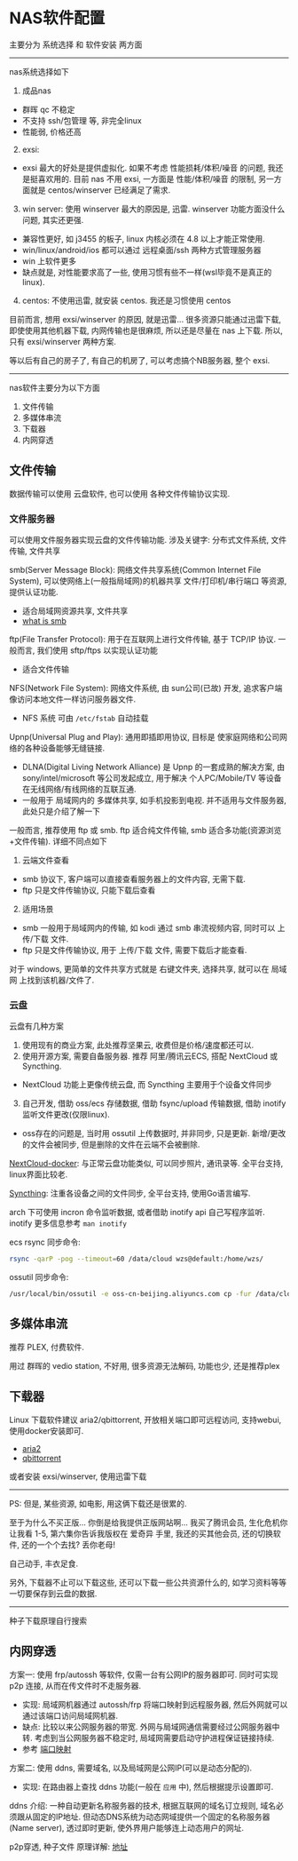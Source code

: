 # NAS软件配置
主要分为 系统选择 和 软件安装 两方面

---
nas系统选择如下
1. 成品nas
  - 群晖 qc 不稳定
  - 不支持 ssh/包管理 等, 非完全linux
  - 性能弱, 价格还高
2. exsi:
  - exsi 最大的好处是提供虚拟化. 如果不考虑 性能损耗/体积/噪音 的问题, 我还是挺喜欢用的. 目前 nas 不用 exsi, 一方面是 性能/体积/噪音 的限制, 另一方面就是 centos/winserver 已经满足了需求.
3. win server: 使用 winserver 最大的原因是, 迅雷.  winserver 功能方面没什么问题, 其实还更强.
  - 兼容性更好, 如 j3455 的板子, linux 内核必须在 4.8 以上才能正常使用.
  - win/linux/android/ios 都可以通过 远程桌面/ssh 两种方式管理服务器
  - win 上软件更多
  - 缺点就是, 对性能要求高了一些, 使用习惯有些不一样(wsl毕竟不是真正的linux).
4. centos: 不使用迅雷, 就安装 centos. 我还是习惯使用 centos

目前而言, 想用 exsi/winserver 的原因, 就是迅雷... 很多资源只能通过迅雷下载, 即使使用其他机器下载, 内网传输也是很麻烦, 所以还是尽量在 nas 上下载. 所以, 只有 exsi/winserver 两种方案.

等以后有自己的房子了, 有自己的机房了, 可以考虑搞个NB服务器, 整个 exsi.

----
nas软件主要分为以下方面
1. 文件传输
2. 多媒体串流
3. 下载器
4. 内网穿透

## 文件传输
数据传输可以使用 云盘软件, 也可以使用 各种文件传输协议实现.

### 文件服务器
可以使用文件服务器实现云盘的文件传输功能.
涉及关键字: 分布式文件系统, 文件传输, 文件共享

smb(Server Message Block): 网络文件共享系统(Common Internet File System), 可以使网络上(一般指局域网)的机器共享 文件/打印机/串行端口 等资源, 提供认证功能.
- 适合局域网资源共享, 文件共享
- [what is smb](https://www.samba.org/cifs/docs/what-is-smb.html)

ftp(File Transfer Protocol): 用于在互联网上进行文件传输, 基于 TCP/IP 协议. 一般而言, 我们使用 sftp/ftps 以实现认证功能
- 适合文件传输

NFS(Network File System): 网络文件系统, 由 sun公司(已故) 开发, 追求客户端像访问本地文件一样访问服务器文件.
- NFS 系统 可由 `/etc/fstab` 自动挂载

Upnp(Universal Plug and Play): 通用即插即用协议, 目标是 使家庭网络和公司网络的各种设备能够无缝链接.
- DLNA(Digital Living Network Alliance) 是 Upnp 的一套成熟的解决方案, 由 sony/intel/microsoft 等公司发起成立, 用于解决 个人PC/Mobile/TV 等设备在无线网络/有线网络的互联互通.
- 一般用于 局域网内的 多媒体共享, 如手机投影到电视. 并不适用与文件服务器, 此处只是介绍了解一下


一般而言, 推荐使用 ftp 或 smb. ftp 适合纯文件传输, smb 适合多功能(资源浏览+文件传输). 详细不同点如下
1. 云端文件查看
  - smb 协议下, 客户端可以直接查看服务器上的文件内容, 无需下载.
  - ftp 只是文件传输协议, 只能下载后查看
2. 适用场景
  - smb 一般用于局域网内的传输, 如 kodi 通过 smb 串流视频内容, 同时可以 上传/下载 文件.
  - ftp 只是文件传输协议, 用于 上传/下载 文件, 需要下载后才能查看.

对于 windows, 更简单的文件共享方式就是 右键文件夹, 选择共享, 就可以在 局域网 上找到该机器/文件了.

### 云盘
云盘有几种方案
1. 使用现有的商业方案, 此处推荐坚果云, 收费但是价格/速度都还可以.
2. 使用开源方案, 需要自备服务器. 推荐 阿里/腾讯云ECS, 搭配 NextCloud 或 Syncthing.
  - NextCloud 功能上更像传统云盘, 而 Syncthing 主要用于个设备文件同步
3. 自己开发, 借助 oss/ecs 存储数据, 借助 fsync/upload 传输数据, 借助 inotify 监听文件更改(仅限linux).
  - oss存在的问题是, 当时用 ossutil 上传数据时, 并非同步, 只是更新. 新增/更改的文件会被同步, 但是删除的文件在云端不会被删除.

[NextCloud-docker](https://github.com/nextcloud/docker): 与正常云盘功能类似, 可以同步照片, 通讯录等. 全平台支持, linux界面比较老.

[Syncthing](https://github.com/syncthing/syncthing): 注重各设备之间的文件同步, 全平台支持, 使用Go语言编写.

arch 下可使用 incron 命令监听数据, 或者借助 inotify api 自己写程序监听. inotify 更多信息参考 `man inotify`

ecs rsync 同步命令:
```Bash
rsync -qarP -pog --timeout=60 /data/cloud wzs@default:/home/wzs/
```

ossutil 同步命令:
```Bash
/usr/local/bin/ossutil -e oss-cn-beijing.aliyuncs.com cp -fur /data/cloud/ oss://cloud
```

## 多媒体串流
推荐 PLEX, 付费软件.

用过 群晖的 vedio station, 不好用, 很多资源无法解码, 功能也少, 还是推荐plex

## 下载器

Linux 下载软件建议 aria2/qbittorrent, 开放相关端口即可远程访问, 支持webui, 使用docker安装即可.
- [aria2](/setup/soft/options/aria2)
- [qbittorrent](/setup/soft/options/qbittorrent)

或者安装 exsi/winserver, 使用迅雷下载

---
PS: 但是, 某些资源, 如电影, 用这俩下载还是很累的.

至于为什么不买正版... 你倒是给我提供正版网站啊... 我买了腾讯会员, 生化危机你让我看 1-5, 第六集你告诉我版权在 爱奇异 手里, 我还的买其他会员, 还的切换软件, 还的一个个去找? 丢你老母!

自己动手, 丰衣足食.

另外, 下载器不止可以下载这些, 还可以下载一些公共资源什么的, 如学习资料等等一切要保存到云盘的数据.

---

种子下载原理自行搜索

## 内网穿透

方案一: 使用 frp/autossh 等软件, 仅需一台有公网IP的服务器即可. 同时可实现 p2p 连接, 从而在传文件时不走服务器.
- 实现: 局域网机器通过 autossh/frp 将端口映射到远程服务器, 然后外网就可以通过该端口访问局域网机器.
- 缺点: 比较以来公网服务器的带宽. 外网与局域网通信需要经过公网服务器中转. 考虑到当公网服务器不稳定时, 局域网需要启动守护进程保证链接持续.
- 参考 [端口映射](/doc/port-mapping.md)

方案二: 使用 ddns, 需要域名, 以及局域网是公网IP(可以是动态分配的).
- 实现: 在路由器上查找 ddns 功能(一般在 `应用` 中), 然后根据提示设置即可.

ddns 介绍: 一种自动更新名称服务器的技术, 根据互联网的域名订立规则, 域名必须跟从固定的IP地址. 但动态DNS系统为动态网域提供一个固定的名称服务器(Name server), 透过即时更新, 使外界用户能够连上动态用户的网址.

p2p穿透, 种子文件 原理详解: [地址](/doc/port-mapping.md)
